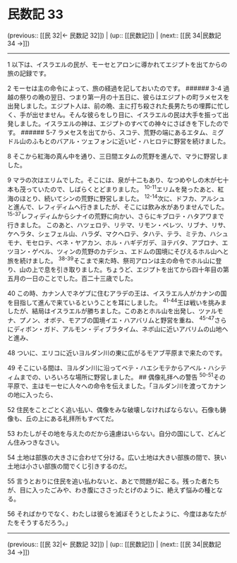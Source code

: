 # 民数記 33

(previous:: [[民 32|← 民数記 32]]) | (up:: [[民数記]]) | (next:: [[民 34|民数記 34 →]])

***




1 
以下は、イスラエルの民が、モーセとアロンに導かれてエジプトを出てからの旅の記録です。 



2 
モーセは主の命令によって、旅の経過を記しておいたのです。 ###### 3-4 過越の祭りの晩の翌日、つまり第一月の十五日に、彼らはエジプトの町ラメセスを出発しました。エジプト人は、前の晩、主に打ち殺された長男たちの埋葬に忙しく、手が出せません。そんな彼らをしり目に、イスラエルの民は大手を振って出発しました。イスラエルの神は、エジプトのすべての神々にさばきを下したのです。 ###### 5-7 ラメセスを出てから、スコテ、荒野の端にあるエタム、ミグドル山のふもとのバアル・ツェフォンに近いピ・ハヒロテに野営を続けました。 



8 
そこから紅海の真ん中を通り、三日間エタムの荒野を進んで、マラに野営しました。 



9 
マラの次はエリムでした。そこには、泉が十二もあり、なつめやしの木が七十本も茂っていたので、しばらくとどまりました。 <sup class="versenum">10-11</sup>エリムを発ったあと、紅海のほとり、続いてシンの荒野に野営しました。 <sup class="versenum">12-14</sup>次に、ドフカ、アルシュと進んで、レフィディムへ行きましたが、そこには飲み水がありませんでした。 <sup class="versenum">15-37</sup>レフィディムからシナイの荒野に向かい、さらにキブロテ・ハタアワまで行きました。 このあと、ハツェロテ、リテマ、リモン・ペレツ、リブナ、リサ、ケヘラタ、シェフェル山、ハラダ、マクヘロテ、タハテ、テラ、ミテカ、ハシュモナ、モセロテ、ベネ・ヤアカン、ホル・ハギデガデ、ヨテバタ、アブロナ、エツヨン・ゲベル、ツィンの荒野のカデシュ、エドムの国境にそびえるホル山へと旅を続けました。 <sup class="versenum">38-39</sup>そこまで来た時、祭司アロンは主の命令でホル山に登り、山の上で息を引き取りました。ちょうど、エジプトを出てから四十年目の第五月の一日のことでした。百二十三歳でした。 



40 
この時、カナン人でネゲブに住むアラデの王は、イスラエル人がカナンの国を目指して進んで来ているということを耳にしました。 <sup class="versenum">41-44</sup>王は戦いを挑みましたが、結局はイスラエルが勝ちました。このあとホル山を出発し、ツァルモナ、プノン、オボテ、モアブの国境イエ・ハアバリムと野営を重ね、 <sup class="versenum">45-47</sup>さらにディボン・ガド、アルモン・ディブラタイム、ネボ山に近いアバリムの山地へと進み、 



48 
ついに、エリコに近いヨルダン川の東に広がるモアブ平原まで来たのです。 



49 
そこにいる間は、ヨルダン川に沿ってベテ・ハエシモテからアベル・ハシティムまでの、いろいろな場所に野営しました。 ## 偶像礼拝への警告 <sup class="versenum">50-51</sup>その平原で、主はモーセに人々への命令を伝えました。「ヨルダン川を渡ってカナンの地に入ったら、 



52 
住民をことごとく追い払い、偶像をみな破壊しなければならない。石像も鋳像も、丘の上にある礼拝所もすべてだ。 



53 
わたしがその地を与えたのだから遠慮はいらない。自分の国にして、どんどん住みつきなさい。 



54 
土地は部族の大きさに合わせて分ける。広い土地は大きい部族の間で、狭い土地は小さい部族の間でくじ引きするのだ。 



55 
言うとおりに住民を追い払わないと、あとで問題が起こる。残った者たちが、目に入ったごみや、わき腹にささったとげのように、絶えず悩みの種となる。 



56 
そればかりでなく、わたしは彼らを滅ぼそうとしたように、今度はあなたがたをそうするだろう。」

***

(previous:: [[民 32|← 民数記 32]]) | (up:: [[民数記]]) | (next:: [[民 34|民数記 34 →]])
